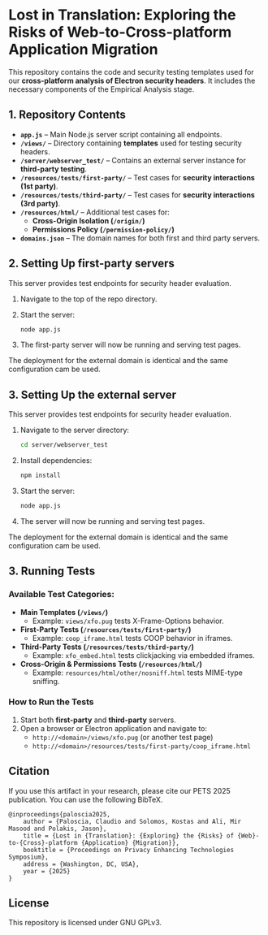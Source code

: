 # Lost in Translation: Exploring the Risks of Web-to-Cross-platform Application Migration

This repository contains the code and security testing templates used for our **cross-platform analysis of Electron security headers**. 
It includes the necessary components of the Empirical Analysis stage.


## **1. Repository Contents**  
- **`app.js`** – Main Node.js server script containing all endpoints. 
- **`/views/`** – Directory containing **templates** used for testing security headers.
- **`/server/webserver_test/`** – Contains an external server instance for **third-party testing**.
- **`/resources/tests/first-party/`** – Test cases for **security interactions (1st party)**.
- **`/resources/tests/third-party/`** – Test cases for **security interactions (3rd party)**.
- **`/resources/html/`** – Additional test cases for:
  - **Cross-Origin Isolation (`/origin/`)**
  - **Permissions Policy (`/permission-policy/`)**
- **`domains.json`** – The domain names for both first and third party servers. 


## **2. Setting Up first-party servers**  
This server provides test endpoints for security header evaluation.

1. Navigate to the top of the repo directory.

2. Start the server:
   ```sh
   node app.js
   ```  
3. The first-party server will now be running and serving test pages.

The deployment for the external domain is identical and the same configuration cam be used.

## **3. Setting Up the external server**  
This server provides test endpoints for security header evaluation.

1. Navigate to the  server directory:
   ```sh
   cd server/webserver_test
   ```  
2. Install dependencies:
   ```sh
   npm install
   ```  
3. Start the server:
   ```sh
   node app.js
   ```  
4. The server will now be running and serving test pages.

The deployment for the external domain is identical and the same configuration cam be used.


## **3. Running Tests**  

### **Available Test Categories:**  
- **Main Templates (`/views/`)**  
  - Example: `views/xfo.pug` tests X-Frame-Options behavior.
- **First-Party Tests (`/resources/tests/first-party/`)**  
  - Example: `coop_iframe.html` tests COOP behavior in iframes.
- **Third-Party Tests (`/resources/tests/third-party/`)**  
  - Example: `xfo_embed.html` tests clickjacking via embedded iframes.
- **Cross-Origin & Permissions Tests (`/resources/html/`)**  
  - Example: `resources/html/other/nosniff.html` tests MIME-type sniffing.

### **How to Run the Tests**  
1. Start both **first-party** and **third-party** servers.
2. Open a browser or Electron application and navigate to:
   - `http://<domain>/views/xfo.pug` (or another test page)
   - `http://<domain>/resources/tests/first-party/coop_iframe.html`

Citation
--------

If you use this artifact in your research, please cite our PETS 2025 publication. You can use the following BibTeX.

    @inproceedings{paloscia2025,
        author = {Paloscia, Claudio and Solomos, Kostas and Ali, Mir Masood and Polakis, Jason},
        title = {Lost in {Translation}: {Exploring} the {Risks} of {Web}-to-{Cross}-platform {Application} {Migration}},
        booktitle = {Proceedings on Privacy Enhancing Technologies Symposium},
        address = {Washington, DC, USA},
        year = {2025}
    }

License
--------

This repository is licensed under GNU GPLv3.